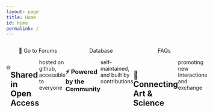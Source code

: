 ```yaml
---
layout: page
title: Home
id: home
permalink: /
---
```


<!-- # Welcome! 🌱

<p style="padding: 3em 1em; background: #f5f7ff; border-radius: 4px;">
  Take a look at <span style="font-weight: bold">[[Your first note]]</span> to get started on your exploration.
</p>

This digital garden template is free, open-source, and [available on GitHub here](https://github.com/maximevaillancourt/digital-garden-jekyll-template).

The easiest way to get started is to read this [step-by-step guide explaining how to set this up from scratch](https://maximevaillancourt.com/blog/setting-up-your-own-digital-garden-with-jekyll).

<strong>Recently updated notes</strong>

<ul>
  {% assign recent_notes = site.notes | sort: "last_modified_at_timestamp" | reverse %}
  {% for note in recent_notes limit: 5 %}
    <li>
      {{ note.last_modified_at | date: "%Y-%m-%d" }} — <a class="internal-link" href="{{ site.baseurl }}{{ note.url }}">{{ note.title }}</a>
    </li>
  {% endfor %}
</ul>

<style>
  .wrapper {
    max-width: 46em;
  }
</style> -->
<div class="communitybody">
  <div class="communitybodyrow">
    <p>💬 Go to Forums</p>
    <p><i class="fa-solid fa-database" style="color:#b35488;"></i> Database</p>
    <p><i class="fa-solid fa-circle-question" style="color:#cd762f;"></i> FAQs</p>
  </div>
  <div class="communitybodyrow">
    <p>🌐 <h2>Shared in Open Access</h2>
      hosted on github, accessible to everyone
    </p>
    <p><h3>⚡ Powered by the Community</h3>
      self-maintained, and built by contributions
    </p>
    <p><h2>🔗 Connecting Art &amp; Science</h2>
    promoting new interactions and exchange</p>
  </div>
</div>

<style>
  .communitybody {
    display: flex;
    flex-direction: column;
  }
  .communitybodyrow {
    display: flex;
  }
  .communitybodyrow > p {
    flex: 1 1 0;
    text-align: center;
  }
</style>
